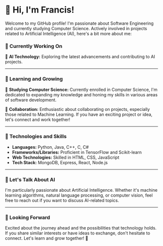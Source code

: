 # 👋 Hi, I'm Francis!

Welcome to my GitHub profile! I'm passionate about Software Engineering and currently studying Computer Science. Actively involved in projects related to Artificial Intelligence (AI), here's a bit more about me:

### 💼 Currently Working On

🔭 **AI Technology:** Exploring the latest advancements and contributing to AI projects.

---

### 🌱 Learning and Growing

🌱 **Studying Computer Science:** Currently enrolled in Computer Science, I'm dedicated to expanding my knowledge and honing my skills in various areas of software development.

👯 **Collaboration:** Enthusiastic about collaborating on projects, especially those related to Machine Learning. If you have an exciting project or idea, let's connect and work together!

---

### 🚀 Technologies and Skills

- **Languages:** Python, Java, C++, C, C#
- **Frameworks/Libraries:** Proficient in TensorFlow and Scikit-learn
- **Web Technologies:** Skilled in HTML, CSS, JavaScript
- **Tech Stack:** MongoDB, Express, React, Node.js

---

### 💬 Let's Talk About AI

I'm particularly passionate about Artificial Intelligence. Whether it's machine learning algorithms, natural language processing, or computer vision, feel free to reach out if you want to discuss AI-related topics.

---

### 🌟 Looking Forward

Excited about the journey ahead and the possibilities that technology holds. If you share similar interests or have ideas to exchange, don't hesitate to connect. Let's learn and grow together! 🚀
